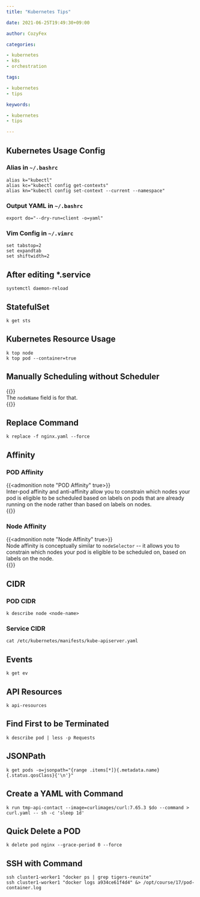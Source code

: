 ```yaml
---
title: "Kubernetes Tips"

date: 2021-06-25T19:49:30+09:00

author: CozyFex

categories:

- kubernetes
- k8s
- orchestration

tags:

- kubernetes
- tips

keywords:

- kubernetes
- tips

---
```


## Kubernetes Usage Config

### Alias in `~/.bashrc`

```
alias k="kubectl"
alias kc="kubectl config get-contexts"
alias kn="kubectl config set-context --current --namespace"
```

### Output YAML in `~/.bashrc`

```
export do="--dry-run=client -o=yaml"
```

### Vim Config in `~/.vimrc`

```
set tabstop=2
set expandtab
set shiftwidth=2
```

## After editing *.service

```shell
systemctl daemon-reload
```

## StatefulSet

```shell
k get sts
```

## Kubernetes Resource Usage

```shell
k top node
k top pod --container=true
```

## Manually Scheduling without Scheduler

{{<admonition note nodeName true>}}  
The `nodeName` field is for that.  
{{</admonition>}}

## Replace Command

```shell
k replace -f nginx.yaml --force
```

## Affinity

### POD Affinity

{{<admonition note "POD Affinity" true>}}  
Inter-pod affinity and anti-affinity allow you to constrain which nodes your pod is eligible to be scheduled based on labels on pods that are already running on the node rather than based on labels on nodes.  
{{</admonition>}}

### Node Affinity

{{<admonition note "Node Affinity" true>}}  
Node affinity is conceptually similar to `nodeSelector` -- it allows you to constrain which nodes your pod is eligible to be scheduled on, based on labels on the node.  
{{</admonition>}}

## CIDR

### POD CIDR

```shell
k describe node <node-name>
```

### Service CIDR

```shell
cat /etc/kubernetes/manifests/kube-apiserver.yaml
```

## Events

```shell
k get ev
```

## API Resources

```shell
k api-resources
```

## Find First to be Terminated

```shell
k describe pod | less -p Requests
```

## JSONPath

```shell
k get pods -o=jsonpath="{range .items[*]}{.metadata.name} {.status.qosClass}{'\n'}"
```

## Create a YAML with Command

```shell
k run tmp-api-contact --image=curlimages/curl:7.65.3 $do --command > curl.yaml -- sh -c 'sleep 1d'
```

## Quick Delete a POD

```shell
k delete pod nginx --grace-period 0 --force
```

## SSH with Command

```shell
ssh cluster1-worker1 "docker ps | grep tigers-reunite"
ssh cluster1-worker1 "docker logs a934ce61f4d4" &> /opt/course/17/pod-container.log
```